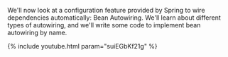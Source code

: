 ---
---

We'll now look at a configuration feature provided by Spring to wire dependencies automatically: Bean Autowiring. We'll learn about different types of autowiring, and we'll write some code to implement bean autowiring by name. 

{% include youtube.html param="suiEGbKf21g" %}